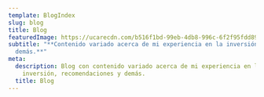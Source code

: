 ```yaml
---
template: BlogIndex
slug: blog
title: Blog
featuredImage: https://ucarecdn.com/b516f1bd-99eb-4db8-996c-6f2f95fdd891/
subtitle: "**Contenido variado acerca de mi experiencia en la inversión, ideas y
  demás.**"
meta:
  description: Blog con contenido variado acerca de mi experiencia en la
    inversión, recomendaciones y demás.
  title: Blog
---
```

